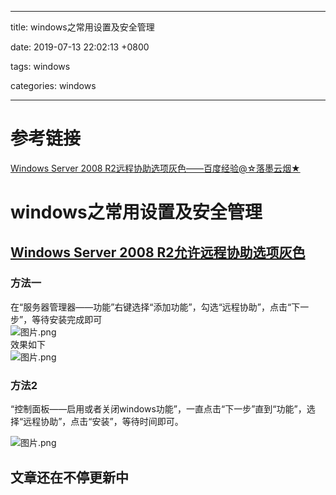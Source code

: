 
---

title: windows之常用设置及安全管理

date: 2019-07-13 22:02:13 +0800

tags: windows

categories: windows

---


<a name="T0vEc"></a>
# 参考链接
[Windows Server 2008 R2远程协助选项灰色——百度经验@☆落墨云烟★](https://jingyan.baidu.com/article/f3e34a12a75dd5f5ea653570.html)
<a name="TSWGu"></a>
# 
<a name="wTlYJ"></a>
# windows之常用设置及安全管理
<a name="8C946"></a>
## 
<a name="SYxPo"></a>
## [Windows Server 2008 R2允许远程协助选项灰色](https://jingyan.baidu.com/article/f3e34a12a75dd5f5ea653570.html)
<a name="CWEa2"></a>
### 方法一
在“服务器管理器——功能”右键选择“添加功能”，勾选“远程协助”，点击“下一步”，等待安装完成即可<br />![图片.png](https://cdn.nlark.com/yuque/0/2019/png/244275/1563026746618-4c1ba175-f1cb-471a-8400-b6cfc0f722ab.png#align=left&display=inline&height=580&name=%E5%9B%BE%E7%89%87.png&originHeight=580&originWidth=478&size=28044&status=done&width=478)<br />效果如下<br />![图片.png](https://cdn.nlark.com/yuque/0/2019/png/244275/1563026893036-0fce47bb-6323-4c38-8b97-b8d6768e8188.png#align=left&display=inline&height=464&name=%E5%9B%BE%E7%89%87.png&originHeight=464&originWidth=407&size=10124&status=done&width=407)
<a name="nojxo"></a>
### 方法2
“控制面板——启用或者关闭windows功能”，一直点击“下一步”直到“功能”，选择“远程协助”，点击“安装”，等待时间即可。

![图片.png](https://cdn.nlark.com/yuque/0/2019/png/244275/1563027106865-2db77639-753f-402d-9164-f66a049bb375.png#align=left&display=inline&height=573&name=%E5%9B%BE%E7%89%87.png&originHeight=573&originWidth=802&size=35054&status=done&width=802)
<a name="KVlb2"></a>
## 文章还在不停更新中



